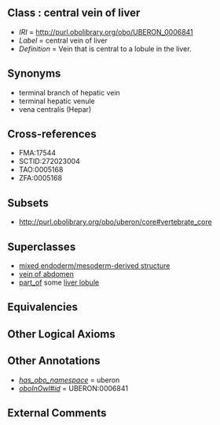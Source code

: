 
## Class : central vein of liver

 * *IRI* = http://purl.obolibrary.org/obo/UBERON_0006841
 * *Label* = central vein of liver
 * *Definition* = Vein that is central to a lobule in the liver.

## Synonyms

 * terminal branch of hepatic vein
 * terminal hepatic venule
 * vena centralis (Hepar)

## Cross-references

 * FMA:17544
 * SCTID:272023004
 * TAO:0005168
 * ZFA:0005168

## Subsets

 * http://purl.obolibrary.org/obo/uberon/core#vertebrate_core

## Superclasses

 * [mixed endoderm/mesoderm-derived structure](../../UBERON/77/UBERON_0000077.md)
 * [vein of abdomen](../../UBERON/26/UBERON_0013126.md)
 * [part_of](../../BFO/50/BFO_0000050.md) some [liver lobule](../../UBERON/47/UBERON_0004647.md)

## Equivalencies


## Other Logical Axioms


## Other Annotations

 * *[has_obo_namespace](../../ce/oboInOwl#hasOBONamespace.md)* = uberon
 * *[oboInOwl#id](../../id/oboInOwl#id.md)* = UBERON:0006841

## External Comments

